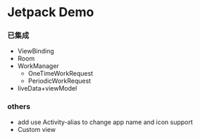 # Jetpack Demo
### 已集成
- ViewBinding
- Room
- WorkManager
  - OneTimeWorkRequest
  - PeriodicWorkRequest
- liveData+viewModel
### others
- add use Activity-alias to change app name and icon support
- Custom view